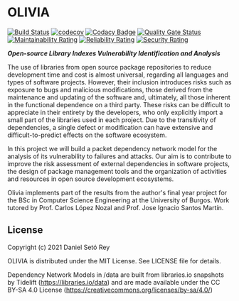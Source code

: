 # OLIVIA

[![Build Status](https://travis-ci.com/dsr0018/olivia.svg?branch=master)](https://travis-ci.com/dsr0018/olivia)
[![codecov](https://codecov.io/gh/dsr0018/olivia/branch/master/graph/badge.svg)](https://codecov.io/gh/dsr0018/olivia)
[![Codacy Badge](https://app.codacy.com/project/badge/Grade/0b151ed6a3794874b1d3083e2532497d)](https://www.codacy.com/manual/dsr0018/olivia?utm_source=github.com&amp;utm_medium=referral&amp;utm_content=dsr0018/olivia&amp;utm_campaign=Badge_Grade)
[![Quality Gate Status](https://sonarcloud.io/api/project_badges/measure?project=dsr0018_olivia&metric=alert_status)](https://sonarcloud.io/dashboard?id=dsr0018_olivia)
[![Maintainability Rating](https://sonarcloud.io/api/project_badges/measure?project=dsr0018_olivia&metric=sqale_rating)](https://sonarcloud.io/dashboard?id=dsr0018_olivia)
[![Reliability Rating](https://sonarcloud.io/api/project_badges/measure?project=dsr0018_olivia&metric=reliability_rating)](https://sonarcloud.io/dashboard?id=dsr0018_olivia)
[![Security Rating](https://sonarcloud.io/api/project_badges/measure?project=dsr0018_olivia&metric=security_rating)](https://sonarcloud.io/dashboard?id=dsr0018_olivia)

_**Open-source Library Indexes Vulnerability Identification and Analysis**_

The use of libraries from open source package repositories to reduce development time and cost is almost universal, regarding all languages and types of software projects.  However, their inclusion introduces risks such as exposure to bugs and malicious modifications, those derived from the maintenance and updating of the software and, ultimately, all those inherent in the functional dependence on a third party. These risks can be difficult to appreciate in their entirety by the developers, who only explicitly import a small part of the libraries used in each project. Due to the transitivity of dependencies, a single defect or modification can have extensive and difficult-to-predict effects on the software ecosystem.

In this project we will build a packet dependency network model for the analysis of its vulnerability to failures and attacks. Our aim is to contribute to improve the risk assessment of external dependencies in software projects, the design of package management tools and the organization of activities and resources in open source development ecosystems.

Olivia implements part of the results from the author's final year project for the BSc in Computer Science Engineering at the University of Burgos. Work tutored by Prof. Carlos López Nozal and Prof. Jose Ignacio Santos Martín.
## License
Copyright (c) 2021 Daniel Setó Rey

OLIVIA is distributed under the MIT License. See LICENSE file for details.

Dependency Network Models in /data are built from libraries.io snapshots by Tidelift (https://libraries.io/data) and are made available under the CC BY-SA 4.0 License (https://creativecommons.org/licenses/by-sa/4.0/) 